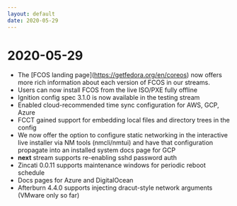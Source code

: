 ```yaml
---
layout: default
date: 2020-05-29
---
```


# 2020-05-29

  - The \[FCOS landing page\](<https://getfedora.org/en/coreos>) now
    offers more rich information about each version of FCOS in our
    streams.
  - Users can now install FCOS from the live ISO/PXE fully offline
  - Ignition config spec 3.1.0 is now available in the testing stream
  - Enabled cloud-recommended time sync configuration for AWS, GCP,
    Azure
  - FCCT gained support for embedding local files and directory trees in
    the config
  - We now offer the option to configure static networking in the
    interactive live installer via NM tools (nmcli/nmtui) and have that
    configuration propagate into an installed system docs page for GCP
  - **next** stream supports re-enabling sshd password auth
  - Zincati 0.0.11 supports maintenance windows for periodic reboot
    schedule
  - Docs pages for Azure and DigitalOcean
  - Afterburn 4.4.0 supports injecting dracut-style network arguments
    (VMware only so far)
